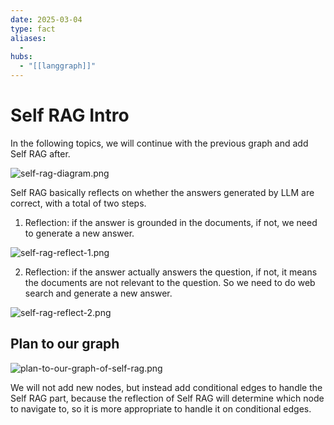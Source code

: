 ```yaml
---
date: 2025-03-04
type: fact
aliases:
  -
hubs:
  - "[[langgraph]]"
---
```


# Self RAG Intro

In the following topics, we will continue with the previous graph and add Self RAG after. 

![self-rag-diagram.png](../assets/imgs/self-rag-diagram.png)

Self RAG basically reflects on whether the answers generated by LLM are correct, with a total of two steps.

1. Reflection: if the answer is grounded in the documents, if not, we need to generate a new answer.

![self-rag-reflect-1.png](../assets/imgs/self-rag-reflect-1.png)

2. Reflection: if the answer actually answers the question, if not, it means the documents are not relevant to the question. So we need to do web search and generate a new answer.

![self-rag-reflect-2.png](../assets/imgs/self-rag-reflect-2.png)


## Plan to our graph

![plan-to-our-graph-of-self-rag.png](../assets/imgs/plan-to-our-graph-of-self-rag.png)

We will not add new nodes, but instead add conditional edges to handle the Self RAG part, because the reflection of Self RAG will determine which node to navigate to, so it is more appropriate to handle it on conditional edges.

